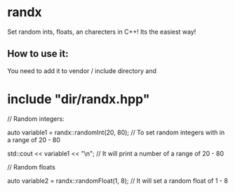 # randx
Set random ints, floats, an charecters in C++! Its the easiest way!

## How to use it:

You need to add it to vendor / include directory and

# include "dir/randx.hpp"

// Random integers:

auto variable1 = randx::randomInt(20, 80); // To set random integers with in a range of 20 - 80

std::cout << variable1 << "\n"; // It will print a number of a range of 20 - 80

// Random floats

auto variable2 = randx::randomFloat(1, 8); // It will set a random float of 1 - 8


